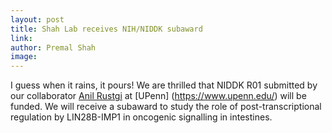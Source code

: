 ```yaml
---
layout: post
title: Shah Lab receives NIH/NIDDK subaward
link: 
author: Premal Shah
image: 
---
```


I guess when it rains, it pours! 
We are thrilled that NIDDK R01 submitted by our collaborator [Anil Rustgi](http://www.med.upenn.edu/apps/faculty/index.php/g20000220/p5431) at [UPenn] (https://www.upenn.edu/) will be funded. We will receive a subaward to study the role of post-transcriptional regulation by LIN28B-IMP1 in oncogenic signalling in intestines. 
